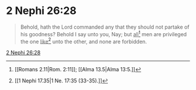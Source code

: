 # 2 Nephi 26:28

> Behold, hath the Lord commanded any that they should not partake of his goodness? Behold I say unto you, Nay; but <u>all</u>[^a] men are privileged the one <u>like</u>[^b] unto the other, and none are forbidden.

[2 Nephi 26:28](https://www.churchofjesuschrist.org/study/scriptures/bofm/2-ne/26?lang=eng&id=p28#p28)


[^a]: [[Romans 2.11|Rom. 2:11]]; [[Alma 13.5|Alma 13:5.]]
[^b]: [[1 Nephi 17.35|1 Ne. 17:35 (33-35).]]
